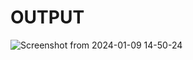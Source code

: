 # OUTPUT

![Screenshot from 2024-01-09 14-50-24](https://github.com/Smit-Doshi/zeustraining/assets/155627071/c3557d8b-55d6-4a61-8def-1980f2d7f9fc)

